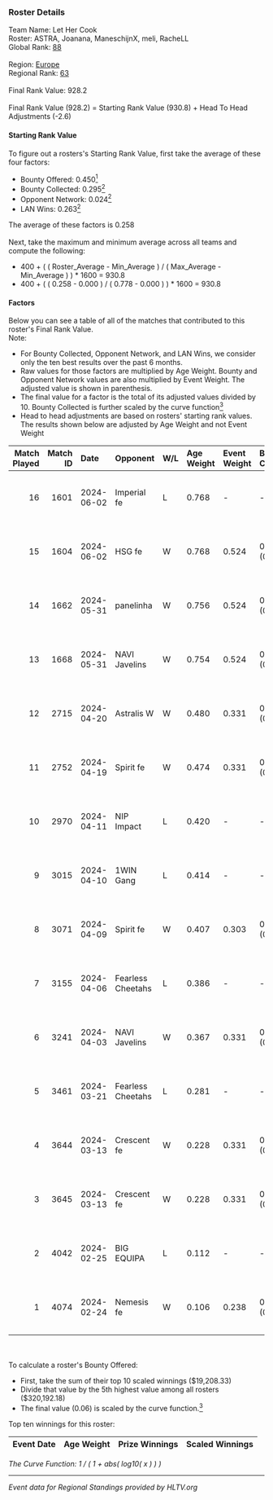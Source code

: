 ### Roster Details<br />
Team Name: Let Her Cook<br />
Roster: ASTRA, Joanana, ManeschijnX, meli, RacheLL<br />
Global Rank: [88](../standings_global.md)<br />
<br />
Region: [Europe]( ../standings_europe.md)<br />
Regional Rank: [63]( ../standings_europe.md)<br />
<br />
Final Rank Value:  928.2<br />
<br />
Final Rank Value (928.2) = Starting Rank Value (930.8) + Head To Head Adjustments (-2.6)<br />

#### Starting Rank Value<br />
To figure out a rosters's Starting Rank Value, first take the average of these four factors:<br />
- Bounty Offered: 0.450[<sup>1</sup>](#table2)
- Bounty Collected: 0.295[<sup>2</sup>](#table1)
- Opponent Network: 0.024[<sup>2</sup>](#table1)
- LAN Wins: 0.263[<sup>2</sup>](#table1)

The average of these factors is 0.258<br />
<br />
Next, take the maximum and minimum average across all teams and compute the following:<br />
- 400 + ( ( Roster_Average - Min_Average ) / ( Max_Average - Min_Average ) ) * 1600 = 930.8
- 400 + ( ( 0.258 - 0.000 ) / ( 0.778 - 0.000 ) ) * 1600 = 930.8


#### Factors<br />
Below you can see a table of all of the matches that contributed to this roster's Final Rank Value.<br />
Note:<br />

- For Bounty Collected, Opponent Network, and LAN Wins, we consider only the ten best results over the past 6 months.
- Raw values for those factors are multiplied by Age Weight. Bounty and Opponent Network values are also multiplied by Event Weight. The adjusted value is shown in parenthesis.
- The final value for a factor is the total of its adjusted values divided by 10. Bounty Collected is further scaled by the curve function[<sup>3</sup>](#curveFunction)
- Head to head adjustments are based on rosters' starting rank values. The results shown below are adjusted by Age Weight and not Event Weight
<span id="table1"></span><br />


| Match Played | Match ID | Date       | Opponent          | W/L | Age Weight | Event Weight | Bounty Collected | Opponent Network | LAN Wins  | H2H Adj. | Roster                                     |
| -: | -: | :- | :- | :- | :- | :- | :- | :- | :- | -: | :- |
|           16 |     1601 | 2024-06-02 | Imperial fe       | L   | 0.768      | -            | -                | -                | -         |    -8.15 | ASTRA, Joanana, ManeschijnX, meli, RacheLL |
|           15 |     1604 | 2024-06-02 | HSG fe            | W   | 0.768      | 0.524        | 0.031 (0.013)    | 0.066 (0.027)    | 1 (0.768) |     9.25 | ASTRA, Joanana, ManeschijnX, meli, RacheLL |
|           14 |     1662 | 2024-05-31 | panelinha         | W   | 0.756      | 0.524        | 0.032 (0.013)    | 0.146 (0.058)    | 1 (0.756) |    10.05 | ASTRA, Joanana, ManeschijnX, meli, RacheLL |
|           13 |     1668 | 2024-05-31 | NAVI Javelins     | W   | 0.754      | 0.524        | 0.026 (0.010)    | 0.179 (0.071)    | 1 (0.754) |    10.41 | ASTRA, Joanana, ManeschijnX, meli, RacheLL |
|           12 |     2715 | 2024-04-20 | Astralis W        | W   | 0.480      | 0.331        | 0.002 (0.000)    | 0.060 (0.009)    | 0 (0.000) |     3.15 | ASTRA, Joanana, ManeschijnX, meli, RacheLL |
|           11 |     2752 | 2024-04-19 | Spirit fe         | W   | 0.474      | 0.331        | 0.005 (0.001)    | 0.136 (0.021)    | 0 (0.000) |     2.89 | ASTRA, Joanana, ManeschijnX, meli, RacheLL |
|           10 |     2970 | 2024-04-11 | NIP Impact        | L   | 0.420      | -            | -                | -                | -         |    -9.78 | ASTRA, Joanana, kezziwow, meli, RacheLL    |
|            9 |     3015 | 2024-04-10 | 1WIN Gang         | L   | 0.414      | -            | -                | -                | -         |   -10.67 | ASTRA, Joanana, kezziwow, meli, RacheLL    |
|            8 |     3071 | 2024-04-09 | Spirit fe         | W   | 0.407      | 0.303        | 0.005 (0.001)    | 0.136 (0.017)    | 0 (0.000) |     2.41 | ASTRA, Joanana, kezziwow, meli, RacheLL    |
|            7 |     3155 | 2024-04-06 | Fearless Cheetahs | L   | 0.386      | -            | -                | -                | -         |    -9.56 | ASTRA, Joanana, kezziwow, meli, RacheLL    |
|            6 |     3241 | 2024-04-03 | NAVI Javelins     | W   | 0.367      | 0.331        | 0.026 (0.003)    | 0.179 (0.022)    | 0 (0.000) |     4.21 | ASTRA, Joanana, kezziwow, meli, RacheLL    |
|            5 |     3461 | 2024-03-21 | Fearless Cheetahs | L   | 0.281      | -            | -                | -                | -         |    -7.10 | Joanana, kezziwow, meli, RacheLL, suns1de  |
|            4 |     3644 | 2024-03-13 | Crescent fe       | W   | 0.228      | 0.331        | 0.004 (0.000)    | 0.074 (0.006)    | 0 (0.000) |     1.33 | Joanana, kezziwow, meli, RacheLL, suns1de  |
|            3 |     3645 | 2024-03-13 | Crescent fe       | W   | 0.228      | 0.331        | 0.004 (0.000)    | 0.074 (0.006)    | 0 (0.000) |     1.31 | Joanana, kezziwow, meli, RacheLL, suns1de  |
|            2 |     4042 | 2024-02-25 | BIG EQUIPA        | L   | 0.112      | -            | -                | -                | -         |    -2.52 | Joanana, kezziwow, meli, RacheLL, suns1de  |
|            1 |     4074 | 2024-02-24 | Nemesis fe        | W   | 0.106      | 0.238        | 0.000 (0.000)    | 0.000 (0.000)    | 0 (0.000) |     0.16 | Joanana, kezziwow, meli, RacheLL, suns1de  |

<br />
<span id="table2"></span><br />
To calculate a roster's Bounty Offered:<br />

- First, take the sum of their top 10 scaled winnings ($19,208.33)
- Divide that value by the 5th highest value among all rosters ($320,192.18)
- The final value (0.06) is scaled by the curve function.[<sup>3</sup>](#curveFunction)

Top ten winnings for this roster:<br />

| Event Date | Age Weight | Prize Winnings | Scaled Winnings |
| :- | -: | :- | :- |


<span id="curveFunction"></span>_The Curve Function: 1 / ( 1 + abs( log10( x ) ) )_<br />

---
_Event data for Regional Standings provided by HLTV.org_<br />
